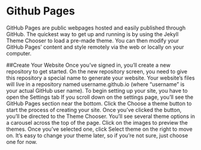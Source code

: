 # Github Pages
GitHub Pages are public webpages hosted and easily published through GitHub. The quickest way to get up and running is by using the Jekyll Theme Chooser to load a pre-made theme. You can then modify your GitHub Pages’ content and style remotely via the web or locally on your computer.

##Create Your Website
Once you’ve signed in, you’ll create a new repository to get started.
On the new repository screen, you need to give this repository a special name to generate your website.
Your website’s files will live in a repository named username.github.io (where “username” is your actual GitHub user name). To begin setting up your site, you have to open the Settings tab
If you scroll down on the settings page, you’ll see the GitHub Pages section near the bottom. Click the Choose a theme button to start the process of creating your site.
Once you’ve clicked the button, you’ll be directed to the Theme Chooser. You’ll see several theme options in a carousel across the top of the page. Click on the images to preview the themes. Once you’ve selected one, click Select theme on the right to move on. It’s easy to change your theme later, so if you’re not sure, just choose one for now.

